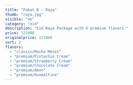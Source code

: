 ```yaml
---
title: "Paket B - Raya"
thumb: "raya.jpg"
visible: "no"
category: "eid"
description: "Eid Raya Package with 6 premium flavors."
price: 121000
originalprice: 121000
sort: 2
flavors:
  - "classic/Mocha Meses"
  - "premium/Pistachio Cream"
  - "premium/Strawberry Cream"
  - "premium/Chocolate Cream"
  - "premium/Abon"
  - "premium/Ovomaltine"
---
```

